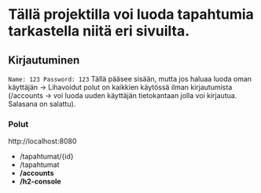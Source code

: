 # Tällä projektilla voi luoda tapahtumia tarkastella niitä eri sivuilta.


## Kirjautuminen
`Name: 123
Password: 123`
Tällä pääsee sisään, mutta jos haluaa luoda oman käyttäjän -> Lihavoidut polut on kaikkien käytössä ilman kirjautumista (/accounts -> voi luoda uuden käyttäjän tietokantaan jolla voi kirjautua. Salasana on salattu).



### Polut
http://localhost:8080
- /tapahtumat/{id}
- /tapahtumat
- **/accounts**
- **/h2-console**
